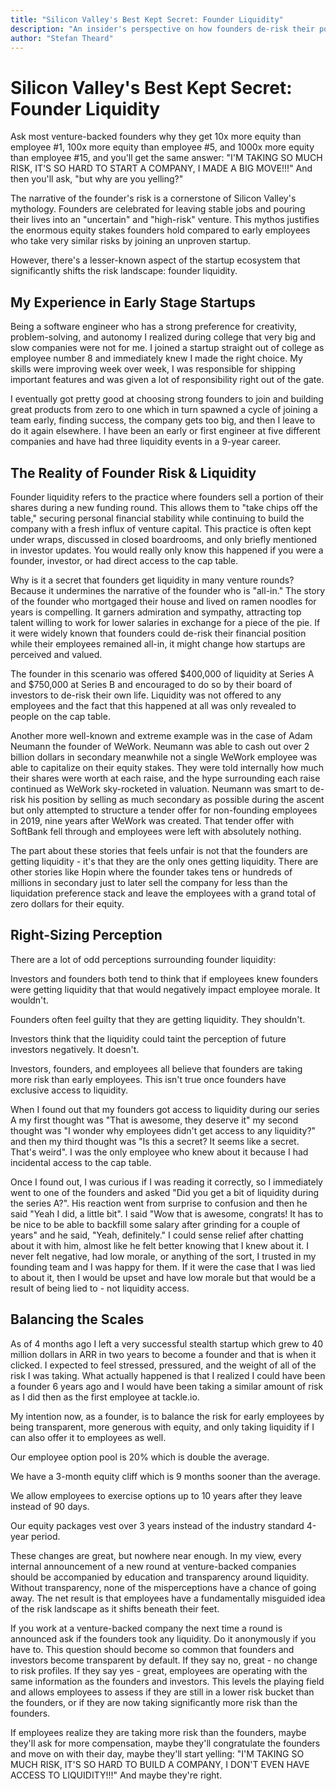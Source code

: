 ```yaml
---
title: "Silicon Valley's Best Kept Secret: Founder Liquidity"
description: "An insider's perspective on how founders de-risk their positions through secondary stock sales while employees remain all-in, and why transparency around founder liquidity could reshape startup equity dynamics."
author: "Stefan Theard"
---
```


# Silicon Valley's Best Kept Secret: Founder Liquidity

Ask most venture-backed founders why they get 10x more equity than employee #1, 100x more equity than employee #5, and 1000x more equity than employee #15, and you'll get the same answer: "I'M TAKING SO MUCH RISK, IT'S SO HARD TO START A COMPANY, I MADE A BIG MOVE!!!" And then you'll ask, "but why are you yelling?"

The narrative of the founder's risk is a cornerstone of Silicon Valley's mythology. Founders are celebrated for leaving stable jobs and pouring their lives into an "uncertain" and "high-risk" venture. This mythos justifies the enormous equity stakes founders hold compared to early employees who take very similar risks by joining an unproven startup.

However, there's a lesser-known aspect of the startup ecosystem that significantly shifts the risk landscape: founder liquidity.

## My Experience in Early Stage Startups

Being a software engineer who has a strong preference for creativity, problem-solving, and autonomy I realized during college that very big and slow companies were not for me. I joined a startup straight out of college as employee number 8 and immediately knew I made the right choice. My skills were improving week over week, I was responsible for shipping important features and was given a lot of responsibility right out of the gate.

I eventually got pretty good at choosing strong founders to join and building great products from zero to one which in turn spawned a cycle of joining a team early, finding success, the company gets too big, and then I leave to do it again elsewhere. I have been an early or first engineer at five different companies and have had three liquidity events in a 9-year career.

## The Reality of Founder Risk & Liquidity

Founder liquidity refers to the practice where founders sell a portion of their shares during a new funding round. This allows them to "take chips off the table," securing personal financial stability while continuing to build the company with a fresh influx of venture capital. This practice is often kept under wraps, discussed in closed boardrooms, and only briefly mentioned in investor updates. You would really only know this happened if you were a founder, investor, or had direct access to the cap table.

Why is it a secret that founders get liquidity in many venture rounds? Because it undermines the narrative of the founder who is "all-in." The story of the founder who mortgaged their house and lived on ramen noodles for years is compelling. It garners admiration and sympathy, attracting top talent willing to work for lower salaries in exchange for a piece of the pie. If it were widely known that founders could de-risk their financial position while their employees remained all-in, it might change how startups are perceived and valued.

The founder in this scenario was offered $400,000 of liquidity at Series A and $750,000 at Series B and encouraged to do so by their board of investors to de-risk their own life. Liquidity was not offered to any employees and the fact that this happened at all was only revealed to people on the cap table.

Another more well-known and extreme example was in the case of Adam Neumann the founder of WeWork. Neumann was able to cash out over 2 billion dollars in secondary meanwhile not a single WeWork employee was able to capitalize on their equity stakes. They were told internally how much their shares were worth at each raise, and the hype surrounding each raise continued as WeWork sky-rocketed in valuation. Neumann was smart to de-risk his position by selling as much secondary as possible during the ascent but only attempted to structure a tender offer for non-founding employees in 2019, nine years after WeWork was created. That tender offer with SoftBank fell through and employees were left with absolutely nothing.

The part about these stories that feels unfair is not that the founders are getting liquidity - it's that they are the only ones getting liquidity. There are other stories like Hopin where the founder takes tens or hundreds of millions in secondary just to later sell the company for less than the liquidation preference stack and leave the employees with a grand total of zero dollars for their equity.

## Right-Sizing Perception

There are a lot of odd perceptions surrounding founder liquidity:

Investors and founders both tend to think that if employees knew founders were getting liquidity that that would negatively impact employee morale. It wouldn't.

Founders often feel guilty that they are getting liquidity. They shouldn't.

Investors think that the liquidity could taint the perception of future investors negatively. It doesn't.

Investors, founders, and employees all believe that founders are taking more risk than early employees. This isn't true once founders have exclusive access to liquidity.

When I found out that my founders got access to liquidity during our series A my first thought was "That is awesome, they deserve it" my second thought was "I wonder why employees didn't get access to any liquidity?" and then my third thought was "Is this a secret? It seems like a secret. That's weird". I was the only employee who knew about it because I had incidental access to the cap table.

Once I found out, I was curious if I was reading it correctly, so I immediately went to one of the founders and asked "Did you get a bit of liquidity during the series A?". His reaction went from surprise to confusion and then he said "Yeah I did, a little bit". I said "Wow that is awesome, congrats! It has to be nice to be able to backfill some salary after grinding for a couple of years" and he said, "Yeah, definitely." I could sense relief after chatting about it with him, almost like he felt better knowing that I knew about it. I never felt negative, had low morale, or anything of the sort, I trusted in my founding team and I was happy for them. If it were the case that I was lied to about it, then I would be upset and have low morale but that would be a result of being lied to - not liquidity access.

## Balancing the Scales

As of 4 months ago I left a very successful stealth startup which grew to 40 million dollars in ARR in two years to become a founder and that is when it clicked. I expected to feel stressed, pressured, and the weight of all of the risk I was taking. What actually happened is that I realized I could have been a founder 6 years ago and I would have been taking a similar amount of risk as I did then as the first employee at tackle.io.

My intention now, as a founder, is to balance the risk for early employees by being transparent, more generous with equity, and only taking liquidity if I can also offer it to employees as well.

Our employee option pool is 20% which is double the average.

We have a 3-month equity cliff which is 9 months sooner than the average.

We allow employees to exercise options up to 10 years after they leave instead of 90 days.

Our equity packages vest over 3 years instead of the industry standard 4-year period.

These changes are great, but nowhere near enough. In my view, every internal announcement of a new round at venture-backed companies should be accompanied by education and transparency around liquidity. Without transparency, none of the misperceptions have a chance of going away. The net result is that employees have a fundamentally misguided idea of the risk landscape as it shifts beneath their feet.

If you work at a venture-backed company the next time a round is announced ask if the founders took any liquidity. Do it anonymously if you have to. This question should become so common that founders and investors become transparent by default. If they say no, great - no change to risk profiles. If they say yes - great, employees are operating with the same information as the founders and investors. This levels the playing field and allows employees to assess if they are still in a lower risk bucket than the founders, or if they are now taking significantly more risk than the founders.

If employees realize they are taking more risk than the founders, maybe they'll ask for more compensation, maybe they'll congratulate the founders and move on with their day, maybe they'll start yelling: "I'M TAKING SO MUCH RISK, IT'S SO HARD TO BUILD A COMPANY, I DON'T EVEN HAVE ACCESS TO LIQUIDITY!!!" And maybe they're right.
